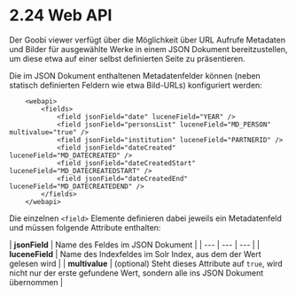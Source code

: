 # 2.24 Web API

Der Goobi viewer verfügt über die Möglichkeit über URL Aufrufe Metadaten und Bilder für ausgewählte Werke in einem JSON Dokument bereitzustellen, um diese etwa auf einer selbst definierten Seite zu präsentieren.

Die im JSON Dokument enthaltenen Metadatenfelder können \(neben statisch definierten Feldern wie etwa Bild-URLs\) konfiguriert werden:

```markup
    <webapi>
        <fields>
            <field jsonField="date" luceneField="YEAR" />
            <field jsonField="personsList" luceneField="MD_PERSON" multivalue="true" />
            <field jsonField="institution" luceneField="PARTNERID" />
            <field jsonField="dateCreated" luceneField="MD_DATECREATED" />
            <field jsonField="dateCreatedStart" luceneField="MD_DATECREATEDSTART" />
            <field jsonField="dateCreatedEnd" luceneField="MD_DATECREATEDEND" />
        </fields>
    </webapi>
```

Die einzelnen `<field>` Elemente definieren dabei jeweils ein Metadatenfeld und müssen folgende Attribute enthalten:

| **jsonField** | Name des Feldes im JSON Dokument |
| --- | --- | --- |
| **luceneField** | Name des Indexfeldes im Solr Index, aus dem der Wert gelesen wird |
| **multivalue** | \(optional\) Steht dieses Attribute auf `true`, wird nicht nur der erste gefundene Wert, sondern alle ins JSON Dokument übernommen |

